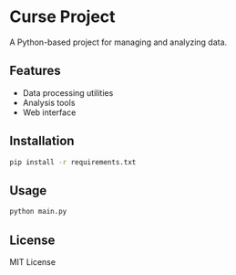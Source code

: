 # Curse Project

A Python-based project for managing and analyzing data.

## Features

- Data processing utilities
- Analysis tools
- Web interface

## Installation

```bash
pip install -r requirements.txt
```

## Usage

```bash
python main.py
```

## License

MIT License 